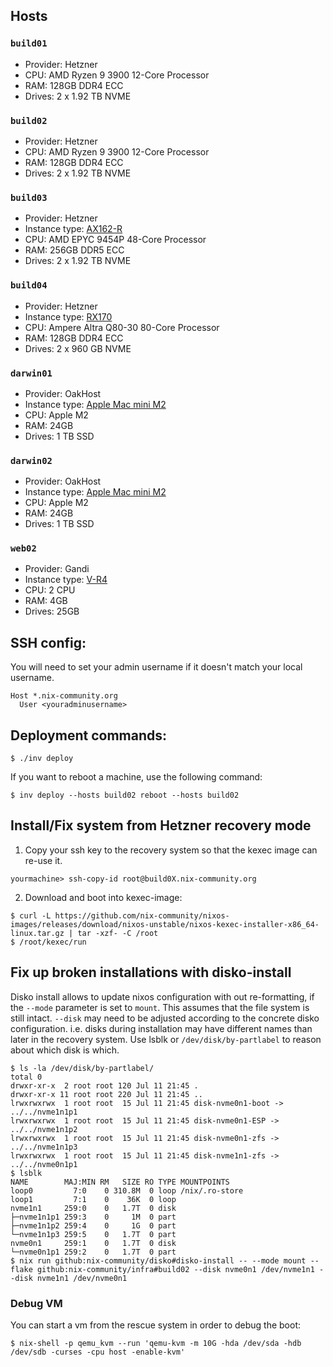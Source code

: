 ## Hosts

### `build01`

- Provider: Hetzner
- CPU: AMD Ryzen 9 3900 12-Core Processor
- RAM: 128GB DDR4 ECC
- Drives: 2 x 1.92 TB NVME

### `build02`

- Provider: Hetzner
- CPU: AMD Ryzen 9 3900 12-Core Processor
- RAM: 128GB DDR4 ECC
- Drives: 2 x 1.92 TB NVME

### `build03`

- Provider: Hetzner
- Instance type: [AX162-R](https://www.hetzner.com/dedicated-rootserver/ax162-r)
- CPU: AMD EPYC 9454P 48-Core Processor
- RAM: 256GB DDR5 ECC
- Drives: 2 x 1.92 TB NVME

### `build04`

- Provider: Hetzner
- Instance type: [RX170](https://www.hetzner.com/dedicated-rootserver/rx170)
- CPU: Ampere Altra Q80-30 80-Core Processor
- RAM: 128GB DDR4 ECC
- Drives: 2 x 960 GB NVME

### `darwin01`

- Provider: OakHost
- Instance type: [Apple Mac mini M2](https://www.oakhost.net/product/mac-mini-hosting-m2-24gb)
- CPU: Apple M2
- RAM: 24GB
- Drives: 1 TB SSD

### `darwin02`

- Provider: OakHost
- Instance type: [Apple Mac mini M2](https://www.oakhost.net/product/mac-mini-hosting-m2-24gb)
- CPU: Apple M2
- RAM: 24GB
- Drives: 1 TB SSD

### `web02`

- Provider: Gandi
- Instance type: [V-R4](https://www.gandi.net/en-GB/cloud/vps)
- CPU: 2 CPU
- RAM: 4GB
- Drives: 25GB

## SSH config:

You will need to set your admin username if it doesn't match your local username.

```
Host *.nix-community.org
  User <youradminusername>
```

## Deployment commands:

```console
$ ./inv deploy
```

If you want to reboot a machine, use the following command:

```console
$ inv deploy --hosts build02 reboot --hosts build02
```

## Install/Fix system from Hetzner recovery mode

1. Copy your ssh key to the recovery system so that the kexec image can re-use it.

```console
yourmachine> ssh-copy-id root@build0X.nix-community.org
```

2. Download and boot into kexec-image:

```console
$ curl -L https://github.com/nix-community/nixos-images/releases/download/nixos-unstable/nixos-kexec-installer-x86_64-linux.tar.gz | tar -xzf- -C /root
$ /root/kexec/run
```

## Fix up broken installations with disko-install

Disko install allows to update nixos configuration with out re-formatting, if the `--mode` parameter is set to `mount`. This assumes that the file system is still intact. `--disk` may need to be adjusted according to the concrete disko configuration. i.e. disks during installation may have different names than later in the recovery system. Use lsblk or `/dev/disk/by-partlabel` to reason about which disk is which.

```console
$ ls -la /dev/disk/by-partlabel/
total 0
drwxr-xr-x  2 root root 120 Jul 11 21:45 .
drwxr-xr-x 11 root root 220 Jul 11 21:45 ..
lrwxrwxrwx  1 root root  15 Jul 11 21:45 disk-nvme0n1-boot -> ../../nvme1n1p1
lrwxrwxrwx  1 root root  15 Jul 11 21:45 disk-nvme0n1-ESP -> ../../nvme1n1p2
lrwxrwxrwx  1 root root  15 Jul 11 21:45 disk-nvme0n1-zfs -> ../../nvme1n1p3
lrwxrwxrwx  1 root root  15 Jul 11 21:45 disk-nvme1n1-zfs -> ../../nvme0n1p1
$ lsblk
NAME        MAJ:MIN RM   SIZE RO TYPE MOUNTPOINTS
loop0         7:0    0 310.8M  0 loop /nix/.ro-store
loop1         7:1    0    36K  0 loop
nvme1n1     259:0    0   1.7T  0 disk
├─nvme1n1p1 259:3    0     1M  0 part
├─nvme1n1p2 259:4    0     1G  0 part
└─nvme1n1p3 259:5    0   1.7T  0 part
nvme0n1     259:1    0   1.7T  0 disk
└─nvme0n1p1 259:2    0   1.7T  0 part
$ nix run github:nix-community/disko#disko-install -- --mode mount --flake github:nix-community/infra#build02 --disk nvme0n1 /dev/nvme1n1 --disk nvme1n1 /dev/nvme0n1
```

### Debug VM

You can start a vm from the rescue system in order to debug the boot:

```console
$ nix-shell -p qemu_kvm --run 'qemu-kvm -m 10G -hda /dev/sda -hdb /dev/sdb -curses -cpu host -enable-kvm'
```
